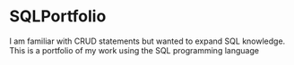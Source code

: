 # SQLPortfolio

I am familiar with CRUD statements but wanted to expand SQL knowledge. This is a portfolio of my work using the SQL programming language

